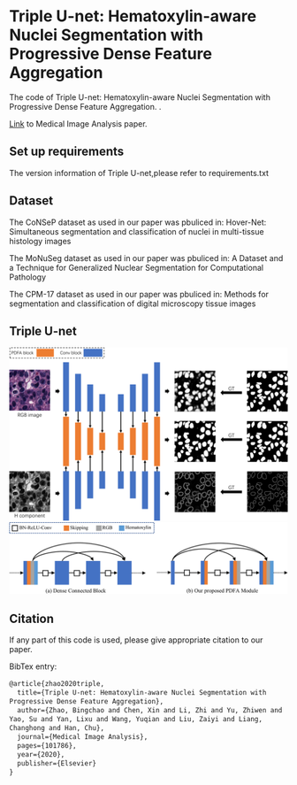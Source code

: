 # Triple U-net: Hematoxylin-aware Nuclei Segmentation with Progressive Dense Feature Aggregation


The code of Triple U-net: Hematoxylin-aware Nuclei Segmentation with Progressive Dense Feature Aggregation.
. <br />


[Link](https://www.sciencedirect.com/science/article/abs/pii/S136184152030150X) to Medical Image Analysis paper. 

## Set up requirements
The version information of Triple U-net,please refer to requirements.txt

## Dataset

The CoNSeP dataset as used in our paper was pbuliced in: Hover-Net: Simultaneous segmentation and classification of nuclei in multi-tissue histology images

The MoNuSeg dataset as used in our paper was pbuliced in: A Dataset and a Technique for Generalized Nuclear Segmentation for Computational Pathology

The CPM-17 dataset as used in our paper was pbuliced in:  Methods for segmentation and classification of digital microscopy tissue images


##  Triple U-net
<div align="center">
    <img src="image/framework.png", width="1000">
    <img src="image/PDFA.PNG", width="1000">
</div>

## Citation

If any part of this code is used, please give appropriate citation to our paper. <br />

BibTex entry: <br />
```
@article{zhao2020triple,
  title={Triple U-net: Hematoxylin-aware Nuclei Segmentation with Progressive Dense Feature Aggregation},
  author={Zhao, Bingchao and Chen, Xin and Li, Zhi and Yu, Zhiwen and Yao, Su and Yan, Lixu and Wang, Yuqian and Liu, Zaiyi and Liang, Changhong and Han, Chu},
  journal={Medical Image Analysis},
  pages={101786},
  year={2020},
  publisher={Elsevier}
}
```


